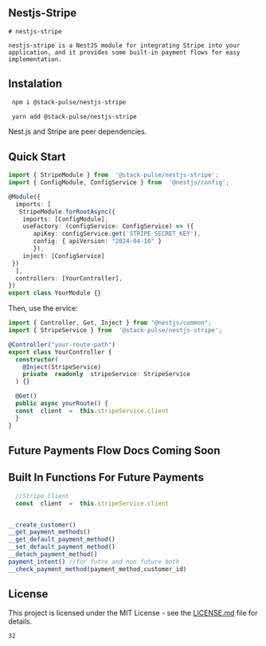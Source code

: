 ## Nestjs-Stripe
```
# nestjs-stripe

nestjs-stripe is a NestJS module for integrating Stripe into your application, and it provides some built-in payment flows for easy implementation.

```

## Instalation

```bash
 npm i @stack-pulse/nestjs-stripe
```

```bash
 yarn add @stack-pulse/nestjs-stripe
```
Nest.js and Stripe are peer dependencies.

## Quick Start



```typescript
import { StripeModule } from  '@stack-pulse/nestjs-stripe';
import { ConfigModule, ConfigService } from  '@nestjs/config';

@Module({
  imports: [
   StripeModule.forRootAsync({
	imports: [ConfigModule],
	useFactory: (configService: ConfigService) => ({
       apiKey: configService.get('STRIPE_SECRET_KEY'),
       config: { apiVersion: "2024-04-10" }
       }),
    inject: [ConfigService]
 })
  ],
  controllers: [YourController],
})
export class YourModule {}
```



Then, use the ervice:

```typescript
import { Controller, Get, Inject } from "@nestjs/common";
import { StripeService } from  '@stack-pulse/nestjs-stripe';

@Controller("your-route-path")
export class YourController {
  constructor(
    @Inject(StripeService)
	private  readonly  stripeService: StripeService
  ) {}

  @Get()
  public async yourRoute() {
  const  client  =  this.stripeService.client
  }
}
```

## Future Payments Flow Docs Coming Soon

## Built In Functions For Future Payments
```typescript
  //Stripe Client
  const  client  =  this.stripeService.client
```
```typescript

__create_customer()
__get_payment_methods()
__get_default_payment_method()
__set_default_payment_method()
__detach_payment_method()
payment_intent() //for futre and non future both
__check_payment_method(payment_method,customer_id)
```


## License

This project is licensed under the MIT License - see the [LICENSE.md](LICENSE.md) file for details.
```
32
